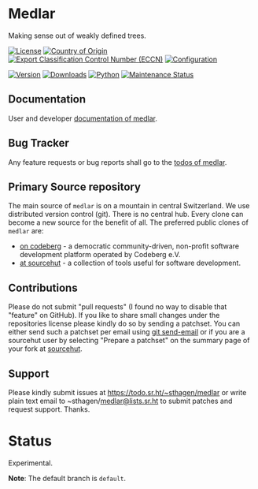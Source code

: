# Medlar

Making sense out of weakly defined trees.

[![License](https://git.sr.ht/~sthagen/medlar/blob/default/docs/badges/license-spdx-mit.svg)](https://git.sr.ht/~sthagen/medlar/tree/default/item/LICENSE)
[![Country of Origin](https://git.sr.ht/~sthagen/medlar/blob/default/docs/badges/country-of-origin-name-switzerland-neutral.svg)](https://git.sr.ht/~sthagen/medlar/tree/default/item/COUNTRY-OF-ORIGIN)
[![Export Classification Control Number (ECCN)](https://git.sr.ht/~sthagen/medlar/blob/default/docs/badges/export-control-classification-number_eccn-ear99-neutral.svg)](https://git.sr.ht/~sthagen/medlar/tree/default/item/EXPORT-CONTROL-CLASSIFICATION-NUMBER)
[![Configuration](https://git.sr.ht/~sthagen/medlar/blob/default/docs/badges/configuration-sbom.svg)](https://git.sr.ht/~sthagen/medlar/tree/default/item/docs/third-party/README.md)

[![Version](https://git.sr.ht/~sthagen/medlar/blob/default/docs/badges/latest-release.svg)](https://pypi.python.org/pypi/medlar/)
[![Downloads](https://git.sr.ht/~sthagen/medlar/blob/default/docs/badges/downloads-per-month.svg)](https://pepy.tech/project/medlar)
[![Python](https://git.sr.ht/~sthagen/medlar/blob/default/docs/badges/python-versions.svg)](https://pypi.python.org/pypi/medlar/)
[![Maintenance Status](https://git.sr.ht/~sthagen/medlar/blob/default/docs/badges/commits-per-year.svg)](https://git.sr.ht/~sthagen/medlar/log)

## Documentation

User and developer [documentation of medlar](https://codes.dilettant.life/docs/medlar).

## Bug Tracker

Any feature requests or bug reports shall go to the [todos of medlar](https://todo.sr.ht/~sthagen/medlar).

## Primary Source repository

The main source of `medlar` is on a mountain in central Switzerland.
We use distributed version control (git).
There is no central hub.
Every clone can become a new source for the benefit of all.
The preferred public clones of `medlar` are:

* [on codeberg](https://codeberg.org/sthagen/medlar) - a democratic community-driven, non-profit software development platform operated by Codeberg e.V.
* [at sourcehut](https://git.sr.ht/~sthagen/medlar) - a collection of tools useful for software development.

## Contributions

Please do not submit "pull requests" (I found no way to disable that "feature" on GitHub).
If you like to share small changes under the repositories license please kindly do so by sending a patchset.
You can either send such a patchset per email using [git send-email](https://git-send-email.io) or 
if you are a sourcehut user by selecting "Prepare a patchset" on the summary page of your fork at [sourcehut](https://git.sr.ht/).

## Support

Please kindly submit issues at https://todo.sr.ht/~sthagen/medlar or write plain text email to ~sthagen/medlar@lists.sr.ht to submit patches and request support. Thanks.

# Status

Experimental.

**Note**: The default branch is `default`.
